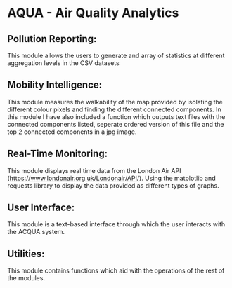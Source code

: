 # **AQUA - Air Quality Analytics**

## **Pollution Reporting:**

This module allows the users to generate and array of statistics at different aggregation levels in the CSV datasets

## **Mobility Intelligence:**

This module measures the walkability of the map provided by isolating the different colour pixels and finding the different connected components.
In this module I have also included a function which outputs text files with the connected components listed, seperate ordered version of this file and the top 2 connected components in a jpg image.

## **Real-Time Monitoring:**

This module displays real time data from the London Air API [(https://www.londonair.org.uk/Londonair/API/)](https://www.londonair.org.uk/Londonair/API/). Using the matplotlib and requests library to display the data provided as different types of graphs.

## **User Interface:**

This module is a text-based interface through which the user interacts with the ACQUA system. 

## **Utilities:**

This module contains functions which aid with the operations of the rest of the modules.

